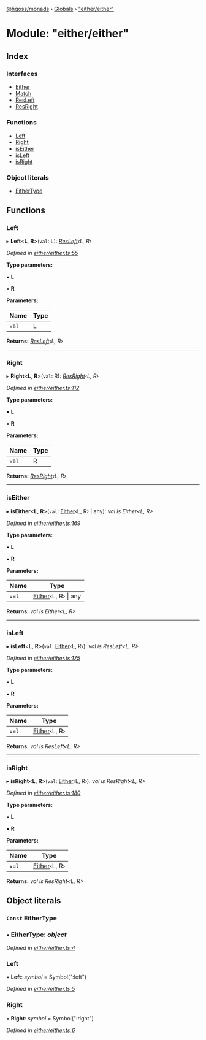 [@hqoss/monads](../README.md) › [Globals](../globals.md) › ["either/either"](_either_either_.md)

# Module: "either/either"

## Index

### Interfaces

* [Either](../interfaces/_either_either_.either.md)
* [Match](../interfaces/_either_either_.match.md)
* [ResLeft](../interfaces/_either_either_.resleft.md)
* [ResRight](../interfaces/_either_either_.resright.md)

### Functions

* [Left](_either_either_.md#left)
* [Right](_either_either_.md#right)
* [isEither](_either_either_.md#iseither)
* [isLeft](_either_either_.md#isleft)
* [isRight](_either_either_.md#isright)

### Object literals

* [EitherType](_either_either_.md#const-eithertype)

## Functions

###  Left

▸ **Left**<**L**, **R**>(`val`: L): *[ResLeft](../interfaces/_either_either_.resleft.md)‹L, R›*

*Defined in [either/either.ts:55](https://github.com/qworks-io/monads/blob/3596735/src/either/either.ts#L55)*

**Type parameters:**

▪ **L**

▪ **R**

**Parameters:**

Name | Type |
------ | ------ |
`val` | L |

**Returns:** *[ResLeft](../interfaces/_either_either_.resleft.md)‹L, R›*

___

###  Right

▸ **Right**<**L**, **R**>(`val`: R): *[ResRight](../interfaces/_either_either_.resright.md)‹L, R›*

*Defined in [either/either.ts:112](https://github.com/qworks-io/monads/blob/3596735/src/either/either.ts#L112)*

**Type parameters:**

▪ **L**

▪ **R**

**Parameters:**

Name | Type |
------ | ------ |
`val` | R |

**Returns:** *[ResRight](../interfaces/_either_either_.resright.md)‹L, R›*

___

###  isEither

▸ **isEither**<**L**, **R**>(`val`: [Either](../interfaces/_either_either_.either.md)‹L, R› | any): *val is Either<L, R>*

*Defined in [either/either.ts:169](https://github.com/qworks-io/monads/blob/3596735/src/either/either.ts#L169)*

**Type parameters:**

▪ **L**

▪ **R**

**Parameters:**

Name | Type |
------ | ------ |
`val` | [Either](../interfaces/_either_either_.either.md)‹L, R› &#124; any |

**Returns:** *val is Either<L, R>*

___

###  isLeft

▸ **isLeft**<**L**, **R**>(`val`: [Either](../interfaces/_either_either_.either.md)‹L, R›): *val is ResLeft<L, R>*

*Defined in [either/either.ts:175](https://github.com/qworks-io/monads/blob/3596735/src/either/either.ts#L175)*

**Type parameters:**

▪ **L**

▪ **R**

**Parameters:**

Name | Type |
------ | ------ |
`val` | [Either](../interfaces/_either_either_.either.md)‹L, R› |

**Returns:** *val is ResLeft<L, R>*

___

###  isRight

▸ **isRight**<**L**, **R**>(`val`: [Either](../interfaces/_either_either_.either.md)‹L, R›): *val is ResRight<L, R>*

*Defined in [either/either.ts:180](https://github.com/qworks-io/monads/blob/3596735/src/either/either.ts#L180)*

**Type parameters:**

▪ **L**

▪ **R**

**Parameters:**

Name | Type |
------ | ------ |
`val` | [Either](../interfaces/_either_either_.either.md)‹L, R› |

**Returns:** *val is ResRight<L, R>*

## Object literals

### `Const` EitherType

### ▪ **EitherType**: *object*

*Defined in [either/either.ts:4](https://github.com/qworks-io/monads/blob/3596735/src/either/either.ts#L4)*

###  Left

• **Left**: *symbol* = Symbol(":left")

*Defined in [either/either.ts:5](https://github.com/qworks-io/monads/blob/3596735/src/either/either.ts#L5)*

###  Right

• **Right**: *symbol* = Symbol(":right")

*Defined in [either/either.ts:6](https://github.com/qworks-io/monads/blob/3596735/src/either/either.ts#L6)*
